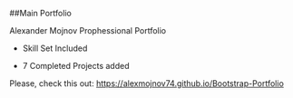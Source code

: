 ##Main Portfolio

Alexander Mojnov Prophessional Portfolio

- Skill Set Included

- 7 Completed Projects added

Please, check this out: https://alexmojnov74.github.io/Bootstrap-Portfolio